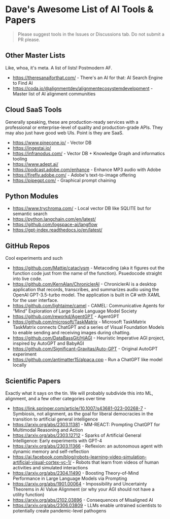 # Dave's Awesome List of AI Tools & Papers

> Please suggest tools in the Issues or Discussions tab. Do not submit a PR please. 

## Other Master Lists

Like, whoa, it's meta. A list of lists! Postmodern AF.

- https://theresanaiforthat.com/ - There's an AI for that: AI Search Engine to Find AI
- https://coda.io/@alignmentdev/alignmentecosystemdevelopment - Master list of AI alignment communities

## Cloud SaaS Tools

Generally speaking, these are production-ready services with a professional or enterprise-level of quality and production-grade APIs. They may also just have good web UIs. Point is they are SaaS.

- https://www.pinecone.io/ - Vector DB
- https://ingestai.io/ 
- https://infranodus.com/ - Vector DB + Knowledge Graph and informatics tooling
- https://www.adept.ai/
- https://podcast.adobe.com/enhance - Enhance MP3 audio with Adobe
- https://firefly.adobe.com/ - Adobe's text-to-image offering
- https://pipegpt.com/ - Graphical prompt chaining

## Python Modules

- https://www.trychroma.com/ - Local vector DB like SQLITE but for semantic search
- https://python.langchain.com/en/latest/
- https://github.com/logspace-ai/langflow
- https://gpt-index.readthedocs.io/en/latest/

## GitHub Repos

Cool experiments and such

- https://github.com/Mattie/cataclysm - Metacoding (aka it figures out the function code just from the name of the function). Psuedocode straight into live code.
- https://github.com/KernAlan/ChroniclerAI - ChroniclerAI is a desktop application that records, transcribes, and summarizes audio using the OpenAI GPT-3.5-turbo model. The application is built in C# with XAML for the user interface.
- https://github.com/lightaime/camel - CAMEL: Communicative Agents for “Mind” Exploration of Large Scale Language Model Society
- https://github.com/reworkd/AgentGPT - AgentGPT
- https://github.com/microsoft/TaskMatrix - Microsoft TaskMatrix TaskMatrix connects ChatGPT and a series of Visual Foundation Models to enable sending and receiving images during chatting.
- https://github.com/DataBassGit/HiAGI - Heuristic Imperative AGI project, inspired by AutoGPT and BabyAGI
- https://github.com/Significant-Gravitas/Auto-GPT - Original AutoGPT experiment
- https://github.com/antimatter15/alpaca.cpp - Run a ChatGPT like model locally




## Scientific Papers

Exactly what it says on the tin. We will probably subdivide this into ML, alignment, and a few other categories over time

- https://link.springer.com/article/10.1007/s43681-023-00268-7 - Symbiosis, not alignment, as the goal for liberal democracies in the transition to artificial general intelligence
- https://arxiv.org/abs/2303.11381 - MM-REACT: Prompting ChatGPT for Multimodal Reasoning and Action
- https://arxiv.org/abs/2303.12712 - Sparks of Artificial General Intelligence: Early experiments with GPT-4
- https://arxiv.org/abs/2303.11366 - Reflexion: an autonomous agent with dynamic memory and self-reflection
- https://ai.facebook.com/blog/robots-learning-video-simulation-artificial-visual-cortex-vc-1/ - Robots that learn from videos of human activities and simulated interactions
- https://arxiv.org/abs/2304.11490 - Boosting Theory-of-Mind Performance in Large Language Models via Prompting
- https://arxiv.org/abs/1901.00064 - Impossibility and Uncertainty Theorems in AI Value Alignment (or why your AGI should not have a utility function)
- https://arxiv.org/abs/2102.03896 - Consequences of Misaligned AI
- https://arxiv.org/abs/2306.03809 - LLMs enable untrained scientists to potentially create pandemic-level pathogens


